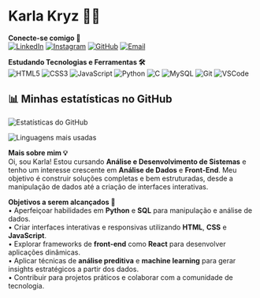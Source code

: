 # Karla Kryz 👩‍💻

**Conecte-se comigo 📲**  
[![LinkedIn](https://img.shields.io/badge/LinkedIn-%230077B5.svg?style=flat&logo=linkedin&logoColor=white)](https://www.linkedin.com/in/karla-almeida-7761932b0/)  [![Instagram](https://img.shields.io/badge/Instagram-%23E4405F.svg?style=flat&logo=instagram&logoColor=white)](https://www.instagram.com/karlinhakryzz/)  [![GitHub](https://img.shields.io/badge/GitHub-%23000000.svg?style=flat&logo=github&logoColor=white)](https://github.com/karlakryz-codes)  [![Email](https://img.shields.io/badge/Email-%23D14836.svg?style=flat&logo=gmail&logoColor=white)](mailto:karlakryz.codes@outlook.com)

**Estudando Tecnologias e Ferramentas 🛠️**  
![HTML5](https://img.shields.io/badge/HTML5-%23E34F26.svg?style=flat&logo=html5&logoColor=white)  ![CSS3](https://img.shields.io/badge/CSS3-%231572B6.svg?style=flat&logo=css3&logoColor=white)  ![JavaScript](https://img.shields.io/badge/JavaScript-%23F7DF1E.svg?style=flat&logo=javascript&logoColor=black)  ![Python](https://img.shields.io/badge/Python-%233776AB.svg?style=flat&logo=python&logoColor=white)  ![C](https://img.shields.io/badge/C-%2300599C.svg?style=flat&logo=c&logoColor=white)  ![MySQL](https://img.shields.io/badge/MySQL-%234479A1.svg?style=flat&logo=mysql&logoColor=white)  ![Git](https://img.shields.io/badge/Git-%23F05032.svg?style=flat&logo=git&logoColor=white) ![VSCode](https://img.shields.io/badge/VS_Code-%23007ACC.svg?style=flat&logo=visualstudiocode&logoColor=white)

## 📊 Minhas estatísticas no GitHub  

![Estatísticas do GitHub](https://github-readme-stats.vercel.app/api?username=karlakryz-codes&show_icons=true&theme=dracula)  

![Linguagens mais usadas](https://github-readme-stats.vercel.app/api/top-langs/?username=karlakryz-codes&layout=compact&langs_count=8&theme=dracula)  


**Mais sobre mim 💡**  
Oi, sou Karla! Estou cursando **Análise e Desenvolvimento de Sistemas** e tenho um interesse crescente em **Análise de Dados** e **Front-End**. Meu objetivo é construir soluções completas e bem estruturadas, desde a manipulação de dados até a criação de interfaces interativas.

**Objetivos a serem alcançados 🎯**  
• Aperfeiçoar habilidades em **Python** e **SQL** para manipulação e análise de dados.  
• Criar interfaces interativas e responsivas utilizando **HTML**, **CSS** e **JavaScript**.  
• Explorar frameworks de **front-end** como **React** para desenvolver aplicações dinâmicas.  
• Aplicar técnicas de **análise preditiva** e **machine learning** para gerar insights estratégicos a partir dos dados.  
• Contribuir para projetos práticos e colaborar com a comunidade de tecnologia.




<!---
karlakryz-codes/karlakryz-codes is a ✨ special ✨ repository because its `README.md` (this file) appears on your GitHub profile.
You can click the Preview link to take a look at your changes.
--->
